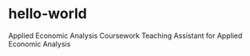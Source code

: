 # hello-world
Applied Economic Analysis Coursework
Teaching Assistant for Applied Economic Analysis
